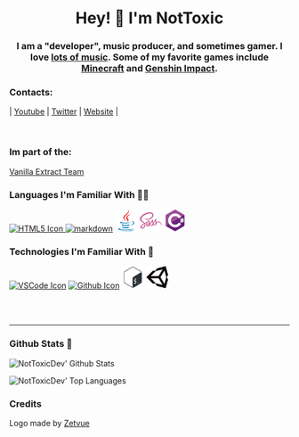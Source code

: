 <!-- Title -->
<h1 align="center">Hey! 👋 I'm NotToxic</h1>
<h3 align="center">I am a "developer", music producer, and sometimes gamer. I love <a href="https://open.spotify.com/playlist/7tXFvBvwaxOAigNjARChJd?si=c1d8ceddeb994dae">lots of music</a>. Some of my favorite games include <a href="https://www.minecraft.net/">Minecraft</a> and <a href="https://genshin.hoyoverse.com/en/home">Genshin Impact</a>.</h3>

### Contacts:

| [Youtube][youtube] |
[Twitter][twitter] |
[Website][website] |


<br />

### Im part of the:

[Vanilla Extract Team](https://github.com/Vanilla-Extract)

### Languages I'm Familiar With 👨‍💻

[<img src="./img/html5/html5-original.svg"
     alt="HTML5 Icon" width="40" height="40"/>
][html]
[<img src="https://cdn.onlinewebfonts.com/svg/img_2398.svg" alt="markdown" width="40" height="40"/>][markdown]
<img src="./img/java/java-original.svg"
     alt="Java Icon" width="40" height="40"/>
<img src="./img/sass/sass-original.svg"
     alt="Sass Icon" width="40" height="40"/>
<img src="./img/csharp/csharp-original.svg"
     alt="C# Icon" width="40" height="40"/>

### Technologies I'm Familiar With 🔧

[<img src="./img/vscode/vscode-original.svg"
     alt="VSCode Icon" width="40" height="40"/>][vscode]
[<img src="./img/github/github-original.svg"
     alt="Github Icon" width="40" height="40"/>][github]
<img src="./img/bash/bash-original.svg" alt="Bash icon" width="40" height="40"/>
<img src="./img/unity/unity-original.svg" alt="Unity icon" width="40" height="40"/>

<br />
<br />

---

### Github Stats 📄

![NotToxicDev' Github Stats](https://github-readme-stats.vercel.app/api?username=NotToxicDev&theme=vue&count_private=true&show_icons=true)

![NotToxicDev' Top Languages](https://github-readme-stats.vercel.app/api/top-langs/?username=NotToxicDev&layout=compact&theme=vue&hide=shaderlab,hlsl&langs_count=10)

<!-- My Links/Socials -->

[vanillaextract]: https://discord.io/vanillaextract
[twitter]: https://twitter.com/NotToxicDev
[youtube]: https://youtube.com/UCJukw7GFBmagAWuRLnStvqA
[website]: https://nottoxicdev.netlify.app/

<!-- Languages -->

[html]: https://en.wikipedia.org/wiki/HTML
[javascript]: https://en.wikipedia.org/wiki/JavaScript
[markdown]: https://www.markdownguide.org/

<!-- Tools -->

[vscode]: https://code.visualstudio.com/
[github]: https://www.github.com/

### Credits

Logo made by [Zetvue](https://zetvue.carrd.co)
